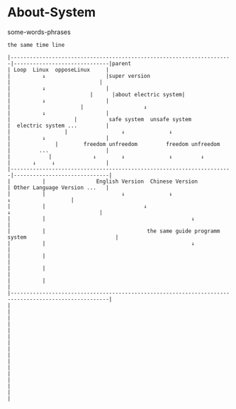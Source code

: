 # About-System
  some-words-phrases
  
    the same time line       
   
    |----------------------------------------------------------------------|------------------------------|parent 
    | Loop  Linux  opposeLinux     |                                       |          ↓                   |super version
    |                            |                                         |          ↓                   |
    |                         |      |about electric system|               |          ↓                   |
    |                      |                   ↓                           |          ↓                   |
    |                    |          safe system  unsafe system             |  electric system ...         |
    |                 |                 ↓              ↓                   |          ↓                   |
    |              |        freedom unfreedom         freedom unfreedom    |         ...                  | 
    |            |             ↓        ↓              ↓         ↓         |       ↓     ↓                |
    |----------------------------------------------------------------------|------------------------------|
    |          |                English Version  Chinese Version           | Other Language Version ...   |
    |          |                        ↓              ↓                              ↓                   |
    |          |                               ↓                             ↓                            |
    |          |                                              ↓                                           |
    |          |                                the same guide programm system                            |
    |          |                                              ↓                                           |  
    |          |                                                                                          |
    |          |                                                                                          |
    |          |                                                                                          |
    |-----------------------------------------------------------------------------------------------------|
    |                                                                                                     |
    |                                                                                                     |
    |
    |
    |
    |
    |
    |
    |
    |
    |
    |
    |
    |
    
    

>>>
>>
>
